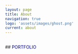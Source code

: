 ```yaml
---
layout: page
title: About
navigation: true
logo: 'assets/images/ghost.png'
current: about
---
```


<br/>
## <span style="color:navy">PORTFOLIO</span>
<!-- <https://www.notion.so/JEON-HEESOO-9320c2a5a84f4f74a3705b0aefd62682> -->

